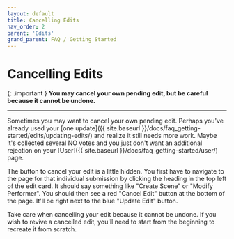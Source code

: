 ```yaml
---
layout: default
title: Cancelling Edits
nav_order: 2
parent: 'Edits'
grand_parent: FAQ / Getting Started
---
```


# Cancelling Edits

{: .important }
**You may cancel your own pending edit, but be careful because it cannot be undone.**

---

Sometimes you may want to cancel your own pending edit. Perhaps you've already used your [one update]({{ site.baseurl }}/docs/faq_getting-started/edits/updating-edits/) and realize it still needs more work. Maybe it's collected several NO votes and you just don't want an additional rejection on your [User]({{ site.baseurl }}/docs/faq_getting-started/user/) page.

The button to cancel your edit is a little hidden. You first have to navigate to the page for that individual submission by clicking the heading in the top left of the edit card. It should say something like "Create Scene" or "Modify Performer". You should then see a red "Cancel Edit" button at the bottom of the page. It'll be right next to the blue "Update Edit" button.

Take care when cancelling your edit because it cannot be undone. If you wish to revive a cancelled edit, you'll need to start from the beginning to recreate it from scratch.
